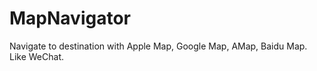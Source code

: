 MapNavigator
============

Navigate to destination with Apple Map, Google Map, AMap, Baidu Map. Like WeChat.
